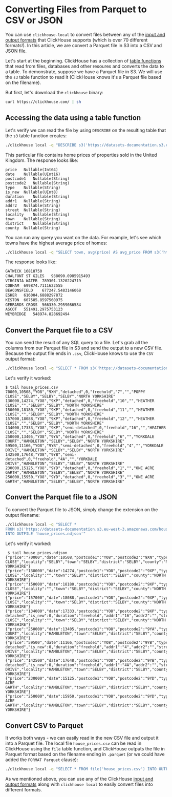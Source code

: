 # Converting Files from Parquet to CSV or JSON

You can use `clickhouse-local` to convert files between any of the [input and output formats](https://clickhouse.com/docs/en/interfaces/formats) that ClickHouse supports (which is over 70 different formats!). In this article, we are convert a Parquet file in S3 into a CSV and JSON file.

Let's start at the beginning. ClickHouse has a collection of [table functions](https://clickhouse.com/docs/en/sql-reference/table-functions/) that read from files, databases and other resoures and converts the data to a table. To demonstrate, suppose we have a Parquet file in S3. We will use the `s3` table function to read it (ClickHouse knows it's a Parquet file based on the filename).

But first, let's download the `clickhouse` binary:

```bash
curl https://clickhouse.com/ | sh
```

## Accessing the data using a table function

Let's verify we can read the file by using `DESCRIBE` on the resulting table that the `s3` table function creates:

```bash
./clickhouse local -q "DESCRIBE s3('https://datasets-documentation.s3.eu-west-3.amazonaws.com/house_parquet/house_0.parquet')"
```

This particular file contains home prices of properties sold in the United Kingdom. The response looks like:

```response
price	Nullable(Int64)
date	Nullable(UInt16)
postcode1	Nullable(String)
postcode2	Nullable(String)
type	Nullable(String)
is_new	Nullable(UInt8)
duration	Nullable(String)
addr1	Nullable(String)
addr2	Nullable(String)
street	Nullable(String)
locality	Nullable(String)
town	Nullable(String)
district	Nullable(String)
county	Nullable(String)
```

You can run any query you want on the data. For example, let's see which towns have the highest average price of homes:

```bash
./clickhouse local -q "SELECT town, avg(price) AS avg_price FROM s3('https://datasets-documentation.s3.eu-west-3.amazonaws.com/house_parquet/house_0.parquet') GROUP BY town ORDER BY avg_price DESC LIMIT 10"
```

The response looks like:

```bash
GATWICK	16818750
CHALFONT ST GILES	938090.0985915493
VIRGINIA WATER	789301.1320224719
COBHAM	699874.7111622555
BEACONSFIELD	677247.5483146068
ESHER	616004.6888297872
KESTON	607585.8597560975
GERRARDS CROSS	566330.2959086584
ASCOT	551491.2975753123
WEYBRIDGE	548974.828692494
```

## Convert the Parquet file to a CSV

You can send the result of any SQL query to a file. Let's grab all the columns from our Parquet file in S3 and send the output to a new CSV file. Because the output file ends in `.csv`, ClickHouse knows to use the `CSV` output format:

```bash
./clickhouse local -q "SELECT * FROM s3('https://datasets-documentation.s3.eu-west-3.amazonaws.com/house_parquet/house_0.parquet') INTO OUTFILE 'house_prices.csv'"
```

Let's verify it worked:

```response
$ tail house_prices.csv
70000,10508,"YO8","9XN","detached",0,"freehold","7","","POPPY CLOSE","SELBY","SELBY","SELBY","NORTH YORKSHIRE"
130000,14274,"YO8","9XP","detached",0,"freehold","10","","HEATHER CLOSE","","SELBY","SELBY","NORTH YORKSHIRE"
150000,18180,"YO8","9XP","detached",0,"freehold","11","","HEATHER CLOSE","","SELBY","SELBY","NORTH YORKSHIRE"
157000,18088,"YO8","9XP","detached",0,"freehold","12","","HEATHER CLOSE","","SELBY","SELBY","NORTH YORKSHIRE"
134000,17333,"YO8","9XP","semi-detached",0,"freehold","16","","HEATHER CLOSE","","SELBY","SELBY","NORTH YORKSHIRE"
250000,13405,"YO8","9YA","detached",0,"freehold","6","","YORKDALE COURT","HAMBLETON","SELBY","SELBY","NORTH YORKSHIRE"
59500,11166,"YO8","9YB","semi-detached",0,"freehold","4","","YORKDALE DRIVE","HAMBLETON","SELBY","SELBY","NORTH YORKSHIRE"
142500,17648,"YO8","9YB","semi-detached",0,"freehold","4A","","YORKDALE DRIVE","HAMBLETON","SELBY","SELBY","NORTH YORKSHIRE"
230000,15125,"YO8","9YD","detached",0,"freehold","1","","ONE ACRE GARTH","HAMBLETON","SELBY","SELBY","NORTH YORKSHIRE"
250000,15950,"YO8","9YD","detached",0,"freehold","3","","ONE ACRE GARTH","HAMBLETON","SELBY","SELBY","NORTH YORKSHIRE"
```

## Convert the Parquet file to a JSON

To convert the Parquet file to JSON, simply change the extension on the output filename:

```bash
./clickhouse local -q "SELECT *
FROM s3('https://datasets-documentation.s3.eu-west-3.amazonaws.com/house_parquet/house_0.parquet')
INTO OUTFILE 'house_prices.ndjson'"
```

Let's verify it worked:

```response
 $ tail house_prices.ndjson
{"price":"70000","date":10508,"postcode1":"YO8","postcode2":"9XN","type":"detached","is_new":0,"duration":"freehold","addr1":"7","addr2":"","street":"POPPY CLOSE","locality":"SELBY","town":"SELBY","district":"SELBY","county":"NORTH YORKSHIRE"}
{"price":"130000","date":14274,"postcode1":"YO8","postcode2":"9XP","type":"detached","is_new":0,"duration":"freehold","addr1":"10","addr2":"","street":"HEATHER CLOSE","locality":"","town":"SELBY","district":"SELBY","county":"NORTH YORKSHIRE"}
{"price":"150000","date":18180,"postcode1":"YO8","postcode2":"9XP","type":"detached","is_new":0,"duration":"freehold","addr1":"11","addr2":"","street":"HEATHER CLOSE","locality":"","town":"SELBY","district":"SELBY","county":"NORTH YORKSHIRE"}
{"price":"157000","date":18088,"postcode1":"YO8","postcode2":"9XP","type":"detached","is_new":0,"duration":"freehold","addr1":"12","addr2":"","street":"HEATHER CLOSE","locality":"","town":"SELBY","district":"SELBY","county":"NORTH YORKSHIRE"}
{"price":"134000","date":17333,"postcode1":"YO8","postcode2":"9XP","type":"semi-detached","is_new":0,"duration":"freehold","addr1":"16","addr2":"","street":"HEATHER CLOSE","locality":"","town":"SELBY","district":"SELBY","county":"NORTH YORKSHIRE"}
{"price":"250000","date":13405,"postcode1":"YO8","postcode2":"9YA","type":"detached","is_new":0,"duration":"freehold","addr1":"6","addr2":"","street":"YORKDALE COURT","locality":"HAMBLETON","town":"SELBY","district":"SELBY","county":"NORTH YORKSHIRE"}
{"price":"59500","date":11166,"postcode1":"YO8","postcode2":"9YB","type":"semi-detached","is_new":0,"duration":"freehold","addr1":"4","addr2":"","street":"YORKDALE DRIVE","locality":"HAMBLETON","town":"SELBY","district":"SELBY","county":"NORTH YORKSHIRE"}
{"price":"142500","date":17648,"postcode1":"YO8","postcode2":"9YB","type":"semi-detached","is_new":0,"duration":"freehold","addr1":"4A","addr2":"","street":"YORKDALE DRIVE","locality":"HAMBLETON","town":"SELBY","district":"SELBY","county":"NORTH YORKSHIRE"}
{"price":"230000","date":15125,"postcode1":"YO8","postcode2":"9YD","type":"detached","is_new":0,"duration":"freehold","addr1":"1","addr2":"","street":"ONE ACRE GARTH","locality":"HAMBLETON","town":"SELBY","district":"SELBY","county":"NORTH YORKSHIRE"}
{"price":"250000","date":15950,"postcode1":"YO8","postcode2":"9YD","type":"detached","is_new":0,"duration":"freehold","addr1":"3","addr2":"","street":"ONE ACRE GARTH","locality":"HAMBLETON","town":"SELBY","district":"SELBY","county":"NORTH YORKSHIRE"}
```

## Convert CSV to Parquet

It works both ways - we can easily read in the new CSV file and output it into a Parquet file. The local file `house_prices.csv` can be read in ClickHouse using the `file` table function, and ClickHouse outputs the file in Parquet format based on the filename ending in `.parquet` (or we could have added the `FORMAT Parquet` clause):

```bash
./clickhouse local -q "SELECT * FROM file('house_prices.csv') INTO OUTFILE 'house_prices.parquet'"
```

As we mentioned above, you can use any of the ClickHouse [input and output formats](https://clickhouse.com/docs/en/interfaces/formats) along with `clickhouse local` to easily convert files into different formats.
